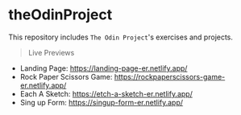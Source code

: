 # theOdinProject

This repository includes `The Odin Project`'s exercises and projects.

> Live Previews

- Landing Page: https://landing-page-er.netlify.app/
- Rock Paper Scissors Game: https://rockpaperscissors-game-er.netlify.app/
- Each A Sketch: https://etch-a-sketch-er.netlify.app/
- Sing up Form: https://singup-form-er.netlify.app/
